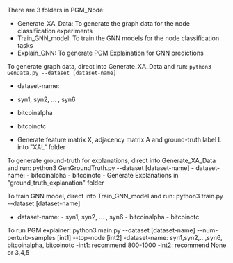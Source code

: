 
There are 3 folders in PGM_Node:
  * Generate_XA_Data: To generate the graph data for the node classification experiments
  * Train_GNN_model: To train the GNN models for the  node classification tasks
  * Explain_GNN: To generate PGM Explaination for GNN predictions
  
To generate graph data, direct into Generate_XA_Data and run: 
`python3 GenData.py --dataset [dataset-name]` 

  * dataset-name:
   
   * syn1, syn2, ... , syn6
   * bitcoinalpha
   * bitcoinotc
        
  * Generate feature matrix X, adjacency matrix A and ground-truth label L into "XAL" folder

To generate ground-truth for explanations, direct into Generate_XA_Data and run: 
python3 GenGroundTruth.py --dataset [dataset-name]
    - dataset-name:
        - bitcoinalpha
        - bitcoinotc
    - Generate Explanations in "ground_truth_explanation" folder

To train GNN model, direct into Train_GNN_model and run:
python3 train.py --dataset [dataset-name]
  - dataset-name:
        - syn1, syn2, ... , syn6
        - bitcoinalpha
        - bitcoinotc

To run PGM explainer:
python3 main.py --dataset [dataset-name] --num-perturb-samples [int1] --top-node [int2]
    -dataset-name: syn1,syn2,...,syn6, bitcoinalpha, bitcoinotc
    -int1: recommend 800-1000
    -int2: recommend None or 3,4,5
